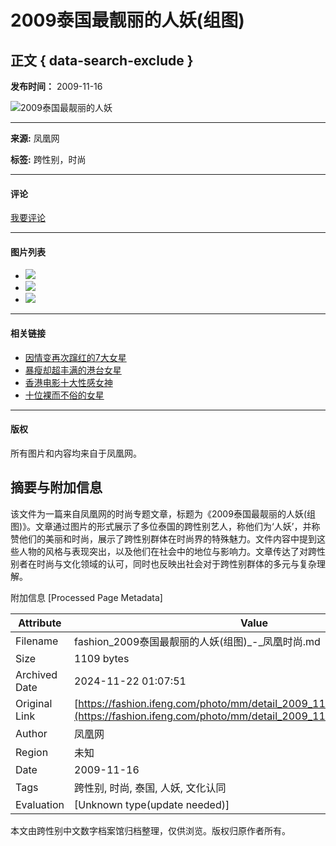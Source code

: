 # 2009泰国最靓丽的人妖(组图)

## 正文 { data-search-exclude }


**发布时间：** 2009-11-16

![2009泰国最靓丽的人妖](http://img.ifeng.com/res/200906/0629-120637_1497_14.jpg)

---

**来源:** 凤凰网

**标签:** 跨性别，时尚

---

#### 评论 

[我要评论](http://comment.ifeng.com/view.php?docUrl=http://fashion.ifeng.com/photo/mm/detail_2009_11/16/162513_13.shtml&docName=2009泰国最靓丽的人妖\(组图\))

---

#### 图片列表

- ![](http://img.ifeng.com/tres/TemplateRes/pic70.jpg)
- ![](http://img.ifeng.com/tres/TemplateRes/pic70.jpg)
- ![](http://img.ifeng.com/tres/TemplateRes/pic70.jpg)

---

#### 相关链接

- [因情变再次蹿红的7大女星](http://fashion.ifeng.com/photo/mm/detail_2009_11/16/162499_0.shtml)
- [暴瘦却超丰满的港台女星](http://fashion.ifeng.com/photo/mm/detail_2009_11/16/162483_0.shtml)
- [香港电影十大性感女神](http://fashion.ifeng.com/photo/mm/detail_2009_11/16/162457_0.shtml)
- [十位裸而不俗的女星](http://fashion.ifeng.com/photo/mm/detail_2009_11/16/162416_0.shtml)

--- 

#### 版权

所有图片和内容均来自于凤凰网。

## 摘要与附加信息

<!-- tcd_abstract -->
该文件为一篇来自凤凰网的时尚专题文章，标题为《2009泰国最靓丽的人妖(组图)》。文章通过图片的形式展示了多位泰国的跨性别艺人，称他们为‘人妖’，并称赞他们的美丽和时尚，展示了跨性别群体在时尚界的特殊魅力。文件内容中提到这些人物的风格与表现突出，以及他们在社会中的地位与影响力。文章传达了对跨性别者在时尚与文化领域的认可，同时也反映出社会对于跨性别群体的多元与复杂理解。
<!-- tcd_abstract_end -->

附加信息 [Processed Page Metadata]

| Attribute       | Value                                  |
|-----------------|----------------------------------------|
| Filename        | fashion_2009泰国最靓丽的人妖(组图)_-_凤凰时尚.md                             |
| Size            | 1109 bytes                           |
| Archived Date   | 2024-11-22 01:07:51                             |
| Original Link   | [https://fashion.ifeng.com/photo/mm/detail_2009_11/16/162513_13.shtml](https://fashion.ifeng.com/photo/mm/detail_2009_11/16/162513_13.shtml)                       |
| Author          | 凤凰网                               |
| Region          | 未知                               |
| Date            | 2009-11-16                                 |
| Tags            | 跨性别, 时尚, 泰国, 人妖, 文化认同                                 |
| Evaluation            | [Unknown type(update needed)]                                 |
<!-- tcd_table_end -->

本文由跨性别中文数字档案馆归档整理，仅供浏览。版权归原作者所有。
